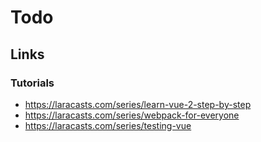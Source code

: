 # Todo

## Links

### Tutorials
- https://laracasts.com/series/learn-vue-2-step-by-step
- https://laracasts.com/series/webpack-for-everyone
- https://laracasts.com/series/testing-vue
